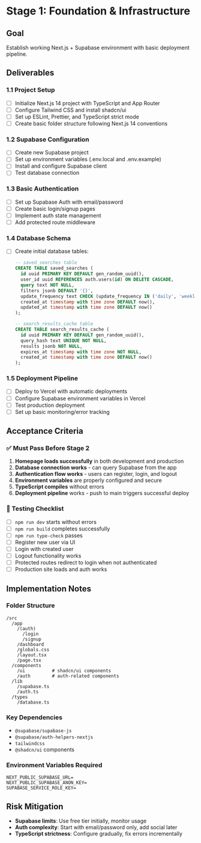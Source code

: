 # Stage 1: Foundation & Infrastructure

## Goal
Establish working Next.js + Supabase environment with basic deployment pipeline.

## Deliverables

### 1.1 Project Setup
- [ ] Initialize Next.js 14 project with TypeScript and App Router
- [ ] Configure Tailwind CSS and install shadcn/ui
- [ ] Set up ESLint, Prettier, and TypeScript strict mode
- [ ] Create basic folder structure following Next.js 14 conventions

### 1.2 Supabase Configuration
- [ ] Create new Supabase project
- [ ] Set up environment variables (.env.local and .env.example)
- [ ] Install and configure Supabase client
- [ ] Test database connection

### 1.3 Basic Authentication
- [ ] Set up Supabase Auth with email/password
- [ ] Create basic login/signup pages
- [ ] Implement auth state management
- [ ] Add protected route middleware

### 1.4 Database Schema
- [ ] Create initial database tables:
  ```sql
  -- saved_searches table
  CREATE TABLE saved_searches (
    id uuid PRIMARY KEY DEFAULT gen_random_uuid(),
    user_id uuid REFERENCES auth.users(id) ON DELETE CASCADE,
    query text NOT NULL,
    filters jsonb DEFAULT '{}',
    update_frequency text CHECK (update_frequency IN ('daily', 'weekly')),
    created_at timestamp with time zone DEFAULT now(),
    updated_at timestamp with time zone DEFAULT now()
  );

  -- search_results_cache table
  CREATE TABLE search_results_cache (
    id uuid PRIMARY KEY DEFAULT gen_random_uuid(),
    query_hash text UNIQUE NOT NULL,
    results jsonb NOT NULL,
    expires_at timestamp with time zone NOT NULL,
    created_at timestamp with time zone DEFAULT now()
  );
  ```

### 1.5 Deployment Pipeline
- [ ] Deploy to Vercel with automatic deployments
- [ ] Configure Supabase environment variables in Vercel
- [ ] Test production deployment
- [ ] Set up basic monitoring/error tracking

## Acceptance Criteria

### ✅ Must Pass Before Stage 2
1. **Homepage loads successfully** in both development and production
2. **Database connection works** - can query Supabase from the app
3. **Authentication flow works** - users can register, login, and logout
4. **Environment variables** are properly configured and secure
5. **TypeScript compiles** without errors
6. **Deployment pipeline** works - push to main triggers successful deploy

### 🧪 Testing Checklist
- [ ] `npm run dev` starts without errors
- [ ] `npm run build` completes successfully
- [ ] `npm run type-check` passes
- [ ] Register new user via UI
- [ ] Login with created user
- [ ] Logout functionality works
- [ ] Protected routes redirect to login when not authenticated
- [ ] Production site loads and auth works

## Implementation Notes

### Folder Structure
```
/src
  /app
    /(auth)
      /login
      /signup
    /dashboard
    /globals.css
    /layout.tsx
    /page.tsx
  /components
    /ui          # shadcn/ui components
    /auth        # auth-related components
  /lib
    /supabase.ts
    /auth.ts
  /types
    /database.ts
```

### Key Dependencies
- `@supabase/supabase-js`
- `@supabase/auth-helpers-nextjs`
- `tailwindcss`
- `@shadcn/ui` components

### Environment Variables Required
```
NEXT_PUBLIC_SUPABASE_URL=
NEXT_PUBLIC_SUPABASE_ANON_KEY=
SUPABASE_SERVICE_ROLE_KEY=
```

## Risk Mitigation
- **Supabase limits**: Use free tier initially, monitor usage
- **Auth complexity**: Start with email/password only, add social later
- **TypeScript strictness**: Configure gradually, fix errors incrementally